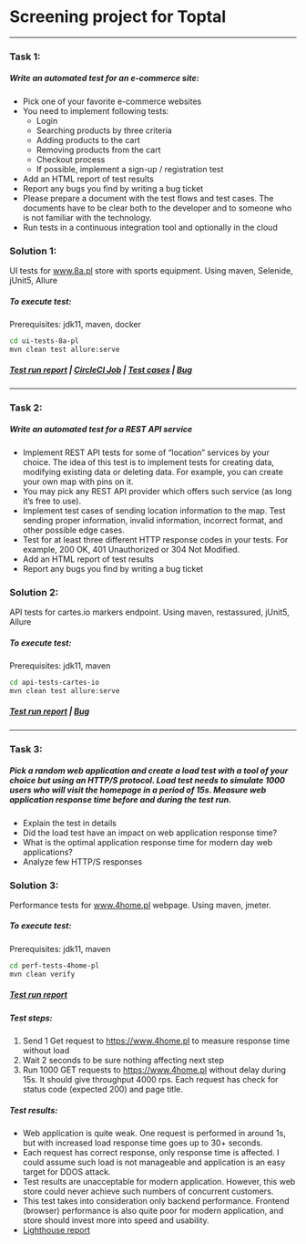 # Screening project for Toptal

___

### Task 1:

##### Write an automated test for an e-commerce site:

* Pick one of your favorite e-commerce websites
* You need to implement following tests:
    * Login
    * Searching products by three criteria
    * Adding products to the cart
    * Removing products from the cart
    * Checkout process
    * If possible, implement a sign-up / registration test
* Add an HTML report of test results
* Report any bugs you find by writing a bug ticket
* Please prepare a document with the test flows and test cases. The documents have to be clear both to the developer and
  to someone who is not familiar with the technology.
* Run tests in a continuous integration tool and optionally in the cloud

### Solution 1:

UI tests for www.8a.pl store with sports equipment. Using maven, Selenide, jUnit5, Allure

##### To execute test:

Prerequisites: jdk11, maven, docker

```bash
cd ui-tests-8a-pl
mvn clean test allure:serve
```

##### [Test run report](https://yarlyashenko.github.io/ui-tests-allure-report/) | [CircleCI Job](https://app.circleci.com/pipelines/github/YarLyashenko/ui-api-perf-tests) | [Test cases](ui-tests-8a-pl/TestCases.md) | [Bug](ui-tests-8a-pl/BUG_SearchIconDisabledAction.md)

___

### Task 2:

##### Write an automated test for a REST API service

* Implement REST API tests for some of “location” services by your choice. The idea of this test is to implement tests
  for creating data, modifying existing data or deleting data. For example, you can create your own map with pins on it.
* You may pick any REST API provider which offers such service (as long it’s free to use).
* Implement test cases of sending location information to the map. Test sending proper information, invalid information,
  incorrect format, and other possible edge cases.
* Test for at least three different HTTP response codes in your tests. For example, 200 OK, 401 Unauthorized or 304 Not
  Modified.
* Add an HTML report of test results
* Report any bugs you find by writing a bug ticket

### Solution 2:

API tests for cartes.io markers endpoint. Using maven, restassured, jUnit5, Allure

##### To execute test:

Prerequisites: jdk11, maven

```bash
cd api-tests-cartes-io 
mvn clean test allure:serve
```

##### [Test run report](https://yarlyashenko.github.io/api-tests-allure-report/)  |  [Bug](api-tests-cartes-io/BUG_PUT_marker.md)

___

### Task 3:

##### Pick a random web application and create a load test with a tool of your choice but using an HTTP/S protocol. Load test needs to simulate 1000 users who will visit the homepage in a period of 15s. Measure web application response time before and during the test run.

* Explain the test in details
* Did the load test have an impact on web application response time?
* What is the optimal application response time for modern day web applications?
* Analyze few HTTP/S responses

### Solution 3:

Performance tests for www.4home.pl webpage. Using maven, jmeter.

##### To execute test:

Prerequisites: jdk11, maven

```bash
cd perf-tests-4home-pl 
mvn clean verify
```

##### [Test run report](https://yarlyashenko.github.io/perf-test-jmeter-report/)

##### Test steps:

1. Send 1 Get request to https://www.4home.pl to measure response time without load
2. Wait 2 seconds to be sure nothing affecting next step
3. Run 1000 GET requests to https://www.4home.pl without delay during 15s. It should give throughput 4000 rps. Each
   request has check for status code (expected 200) and page title.

##### Test results:

* Web application is quite weak. One request is performed in around 1s, but with increased load response time goes up to
  30+ seconds.
* Each request has correct response, only response time is affected. I could assume such load is not manageable and
  application is an easy target for DDOS attack.
* Test results are unacceptable for modern application. However, this web store could never achieve such numbers of
  concurrent customers.
* This test takes into consideration only backend performance. Frontend (browser) performance is also quite poor for
  modern application, and store should invest more into speed and usability.
* [Lighthouse report](perf-tests-4home-pl/Lighthouse_report.pdf)